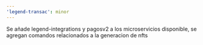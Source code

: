 ```yaml
---
'legend-transac': minor
---
```


Se añade legend-integrations y pagosv2 a los microservicios disponible, se agregan comandos relacionados a la generacion de nfts

